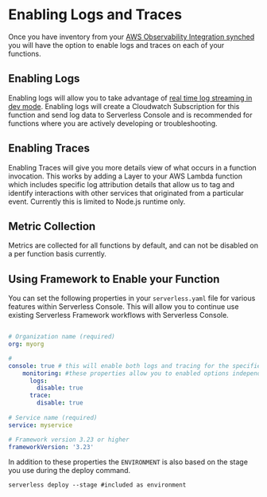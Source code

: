 <!--
title: Enabling Logs and Traces
menuText:   Enabling Logs and Traces
description:  Enabling Logs and Traces
menuOrder: 4
-->

#   Enabling Logs and Traces
Once you have inventory from your [AWS Observability Integration synched](./index.md#inventory-synching) you will have the option to enable 
logs and traces on each of your functions. 

## Enabling Logs
Enabling logs will allow you to take advantage of [real time log streaming in dev mode](../product/logs.md#real-time-logging). Enabling logs will create a Cloudwatch Subscription 
for this function and send log data to Serverless Console and is recommended for functions
where you are actively developing or troubleshooting. 

## Enabling Traces
Enabling Traces will give you more details view of what occurs in a function invocation.
This works by adding a Layer to your AWS Lambda function which includes specific log attribution
details that allow us to tag and identify interactions with other services that originated from
a particular event. Currently this is limited to Node.js runtime only. 

## Metric Collection
Metrics are collected for all functions by default, and can not be disabled on a per function basis
currently. 

## Using Framework to Enable your Function
You can set the following properties in your `serverless.yaml` file
for various features within Serverless Console.  This will allow you to continue 
use existing Serverless Framework workflows with Serverless Console.


```yaml

# Organization name (required)
org: myorg

# 
console: true # this will enable both logs and tracing for the specified function
    monitoring: #these properties allow you to enabled options independently
      logs: 
        disable: true
      trace:
        disable: true
      
# Service name (required)
service: myservice

# Framework version 3.23 or higher
frameworkVersion: '3.23'
```

In addition to these properties the `ENVIRONMENT` is also based
on the stage you use during the deploy command. 

```text
serverless deploy --stage #included as environment
```
